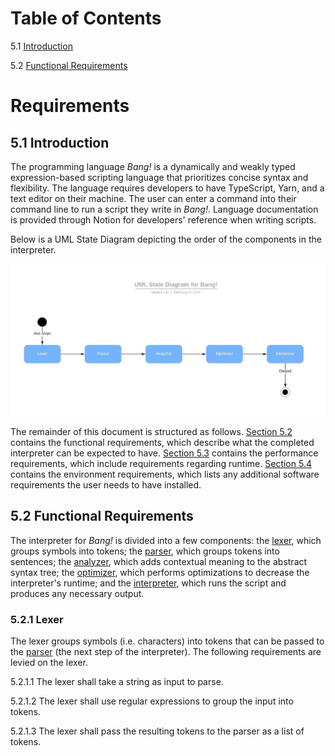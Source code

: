 # Table of Contents
5.1 [Introduction](#introduction)

5.2 [Functional Requirements](#func-reqs)

# Requirements

## <a name="introduction" id="introduction"></a> 5.1 Introduction
The programming language _Bang!_ is a dynamically and weakly typed expression-based scripting language that prioritizes concise syntax and flexibility. The language requires developers to have TypeScript, Yarn, and a text editor on their machine. The user can enter a command into their command line to run a script they write in _Bang!_. Language documentation is provided through Notion for developers' reference when writing scripts.

Below is a UML State Diagram depicting the order of the components in the interpreter.

![UML State Diagram](./uml-state-diagram.jpeg)

The remainder of this document is structured as follows. [Section 5.2](#func-reqs) contains the functional requirements, which describe what the completed interpreter can be expected to have. [Section 5.3](#perform-reqs) contains the performance requirements, which include requirements regarding runtime. [Section 5.4](#env-reqs) contains the environment requirements, which lists any additional software requirements the user needs to have installed.

## <a name="func-reqs" id="func-reqs"></a> 5.2 Functional Requirements
The interpreter for _Bang!_ is divided into a few components: the [lexer](#lexer), which groups symbols into tokens; the [parser](#parser), which groups tokens into sentences; the [analyzer](#analyzer), which adds contextual meaning to the abstract syntax tree; the [optimizer](#optimizer), which performs optimizations to decrease the interpreter's runtime; and the [interpreter](#interpreter), which runs the script and produces any necessary output.

### <a name="lexer" id="lexer"></a> 5.2.1 Lexer
The lexer groups symbols (i.e. characters) into tokens that can be passed to the [parser](#parser) (the next step of the interpreter). The following requirements are levied on the lexer.

5.2.1.1 The lexer shall take a string as input to parse.

5.2.1.2 The lexer shall use regular expressions to group the input into tokens.

5.2.1.3 The lexer shall pass the resulting tokens to the parser as a list of tokens.

<!-- Describe features that completed system can be expected to have. Describe what completed system will do, but without describing how it will be accomplished. Each subsection should describe a single discrete functional requirement w/ a meaningful name.
All "shall" statements must be numbered.
No "will" or "should" statements should be numbered.
No "and" (that should be two statements).
"Will" and "should" statements MUST be associated with a requirement statement. The requirement statement should immediately precede the "will" or "should" statment in this case.
There can be more than one "will" or "should" statment associated with any "shall" statement.
When specifying performance requirements, be careful about specifying ranges of performance measures. They may come back to bite you in the end.
Try to write your requirements so they are testable statements.
Watch out for "weasel words" (ambiguous words) -->